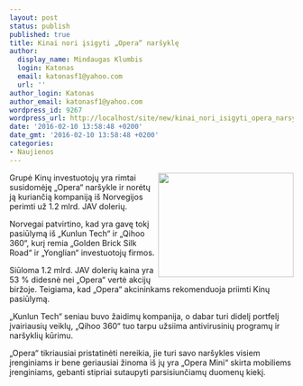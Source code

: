 ```yaml
---
layout: post
status: publish
published: true
title: Kinai nori įsigyti „Opera“ naršyklę
author:
  display_name: Mindaugas Klumbis
  login: Katonas
  email: katonasf1@yahoo.com
  url: ''
author_login: Katonas
author_email: katonasf1@yahoo.com
wordpress_id: 9267
wordpress_url: http://localhost/site/new/kinai_nori_isigyti_opera_narsykle/
date: '2016-02-10 13:58:48 +0200'
date_gmt: '2016-02-10 13:58:48 +0200'
categories:
- Naujienos
---
```

<p>
	<a href="http://technews.lt/userfiles/Opera18_01large.png"><img alt="" src="http://technews.lt/userfiles/Opera18_01large.png" style="width: 240px; height: 185px; float: right;" /></a>Grupė Kinų investuotojų yra rimtai susidomėję &bdquo;Opera&ldquo; nar&scaron;ykle ir norėtų ją kuriančią kompaniją i&scaron; Norvegijos perimti už 1.2 mlrd. JAV dolerių.</p>
<p>
	Norvegai patvirtino, kad yra gavę tokį pasiūlymą i&scaron; &bdquo;Kunlun Tech&ldquo; ir &bdquo;Qihoo 360&ldquo;, kurį remia &bdquo;Golden Brick Silk Road&ldquo; ir &bdquo;Yonglian&ldquo; investuotojų firmos.</p>
<p>
	Siūloma 1.2 mlrd. JAV dolerių kaina yra 53 % didesnė nei &bdquo;Opera&ldquo; vertė akcijų biržoje. Teigiama, kad &bdquo;Opera&ldquo; akcininkams rekomenduoja priimti Kinų pasiūlymą.</p>
<p>
	&bdquo;Kunlun Tech&ldquo; seniau buvo žaidimų kompanija, o dabar turi didelį portfelį įvairiausių veiklų, &bdquo;Qihoo 360&ldquo; tuo tarpu užsiima antivirusinių programų ir nar&scaron;yklių kūrimu.</p>
<p>
	&bdquo;Opera&ldquo; tikriausiai pristatinėti nereikia, jie turi savo nar&scaron;ykles visiem įrenginiams ir bene geriausiai žinoma i&scaron; jų yra &bdquo;Opera Mini&ldquo; skirta mobiliems įrenginiams, gebanti stipriai sutaupyti parsisiunčiamų duomenų kiekį.</p>
